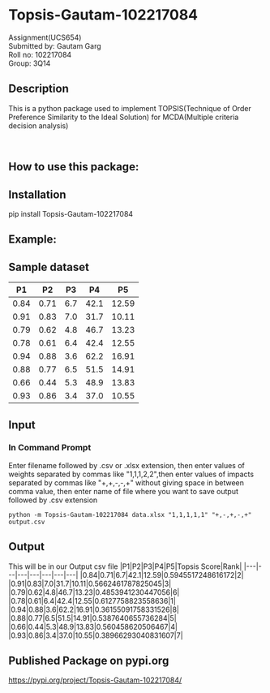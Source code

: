 # Topsis-Gautam-102217084

Assignment(UCS654)<br>
Submitted by: Gautam Garg<br>
Roll no: 102217084<br>
Group: 3Q14

## Description

This is a python package used to implement TOPSIS(Technique of Order Preference Similarity to the Ideal Solution) for MCDA(Multiple criteria decision analysis)

<br>

## How to use this package:

## Installation

pip install Topsis-Gautam-102217084

## Example:

## Sample dataset

|P1|P2|P3|P4|P5|
|---|---|---|---|---|
|0\.84|0\.71|6\.7|42\.1|12\.59|
|0\.91|0\.83|7\.0|31\.7|10\.11|
|0\.79|0\.62|4\.8|46\.7|13\.23|
|0\.78|0\.61|6\.4|42\.4|12\.55|
|0\.94|0\.88|3\.6|62\.2|16\.91|
|0\.88|0\.77|6\.5|51\.5|14\.91|
|0\.66|0\.44|5\.3|48\.9|13\.83|
|0\.93|0\.86|3\.4|37\.0|10\.55|
## Input

### In Command Prompt

Enter filename followed by .csv or .xlsx extension, then enter values of weights separated by commas like "1,1,1,2,2",then enter values of impacts separated by commas like "+,+,-,-,+" without giving space in between comma value, then enter name of file where you want to save output followed by .csv extension

```
python -m Topsis-Gautam-102217084 data.xlsx "1,1,1,1,1" "+,-,+,-,+" output.csv
```

## Output

This will be in our Output csv file
|P1|P2|P3|P4|P5|Topsis Score|Rank|
|---|---|---|---|---|---|---|
|0\.84|0\.71|6\.7|42\.1|12\.59|0\.5945517248616172|2|
|0\.91|0\.83|7\.0|31\.7|10\.11|0\.5662461787825045|3|
|0\.79|0\.62|4\.8|46\.7|13\.23|0\.4853941230447056|6|
|0\.78|0\.61|6\.4|42\.4|12\.55|0\.6127758823558636|1|
|0\.94|0\.88|3\.6|62\.2|16\.91|0\.36155091758331526|8|
|0\.88|0\.77|6\.5|51\.5|14\.91|0\.5387640655736284|5|
|0\.66|0\.44|5\.3|48\.9|13\.83|0\.560458620506467|4|
|0\.93|0\.86|3\.4|37\.0|10\.55|0\.38966293040831607|7|




## Published Package on pypi.org

https://pypi.org/project/Topsis-Gautam-102217084/
